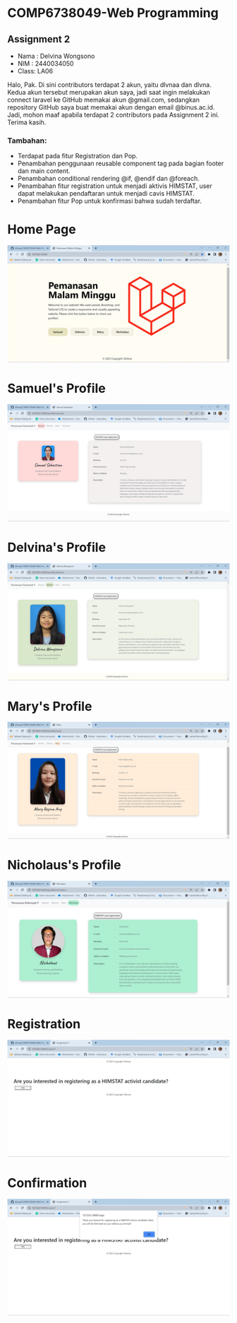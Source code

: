 # COMP6738049-Web Programming
## Assignment 2
- Nama : Delvina Wongsono
- NIM  : 2440034050
- Class: LA06

Halo, Pak. Di sini contributors terdapat 2 akun, yaitu dlvnaa dan dlvna. Kedua akun tersebut merupakan akun saya, jadi saat ingin melakukan connect laravel ke GitHub memakai akun @gmail.com, sedangkan repository GitHub saya buat memakai akun dengan email @binus.ac.id. Jadi, mohon maaf apabila terdapat 2 contributors pada Assignment 2 ini. Terima kasih.

### Tambahan:
- Terdapat pada fitur Registration dan Pop.
- Penambahan penggunaan reusable component tag pada bagian footer dan main content.
- Penambahan conditional rendering @if, @endif dan @foreach.
- Penambahan fitur registration untuk menjadi aktivis HIMSTAT, user dapat melakukan pendaftaran untuk menjadi cavis HIMSTAT.
- Penambahan fitur Pop untuk konfirmasi bahwa sudah terdaftar.

# Home Page
![Gambar HomePage](https://github.com/dlvnaa/COMP6738049-Web-Programming-Assignment2/blob/master/screenshot2/HomePage.jpg)

# Samuel's Profile
![Gambar Profile Samuel](https://github.com/dlvnaa/COMP6738049-Web-Programming-Assignment2/blob/master/screenshot2/Profile%20Samuel.jpg)

# Delvina's Profile
![Gambar Profile Delvina](https://github.com/dlvnaa/COMP6738049-Web-Programming-Assignment2/blob/master/screenshot2/Profile%20Delvina.jpg)

# Mary's Profile
![Gambar Profile Mary](https://github.com/dlvnaa/COMP6738049-Web-Programming-Assignment2/blob/master/screenshot2/Profile%20Mary.jpg)

# Nicholaus's Profile
![Gambar Profile Nicholaus](https://github.com/dlvnaa/COMP6738049-Web-Programming-Assignment2/blob/master/screenshot2/Profile%20Nicholaus.jpg)

# Registration
![Gambar Confirmation](https://github.com/dlvnaa/COMP6738049-Web-Programming-Assignment2/blob/master/screenshot2/Confirmation.jpg)

# Confirmation
![Gambar Pop](https://github.com/dlvnaa/COMP6738049-Web-Programming-Assignment2/blob/master/screenshot2/Pop.jpg)
